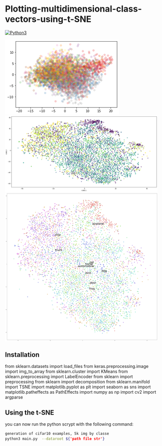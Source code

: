 # Plotting-multidimensional-class-vectors-using-t-SNE

[![Python3](https://img.shields.io/badge/python-3.6-green)](https://www.python.org/download/releases/3.0/)

![N|Solid](https://github.com/henriqueburis/Plotting-multidimensional-class-vectors-using-t-SNE/blob/main/figure/cifar100-3download%20(2).png?raw=true)
![N|Solid](https://github.com/henriqueburis/Plotting-multidimensional-class-vectors-using-t-SNE/blob/main/figure/cifar100-2download%20(2).png?raw=true)
![N|Solid](https://github.com/henriqueburis/Plotting-multidimensional-class-vectors-using-t-SNE/blob/main/figure/cifar100download%20(2).png?raw=true)

## Installation
from sklearn.datasets import load_files
from keras.preprocessing.image import img_to_array
from sklearn.cluster import KMeans
from sklearn.preprocessing import LabelEncoder
from sklearn import preprocessing
from sklearn import decomposition
from sklearn.manifold import TSNE
import matplotlib.pyplot as plt
import seaborn as sns
import matplotlib.patheffects as PathEffects
import numpy as np
import cv2
import argparse

## Using the t-SNE
you can now run the python scrypt with the following command:

```sh
generation of cifar10 examples, 5k img by classe
python3 main.py  --dataroot ${'path file str'}
```


